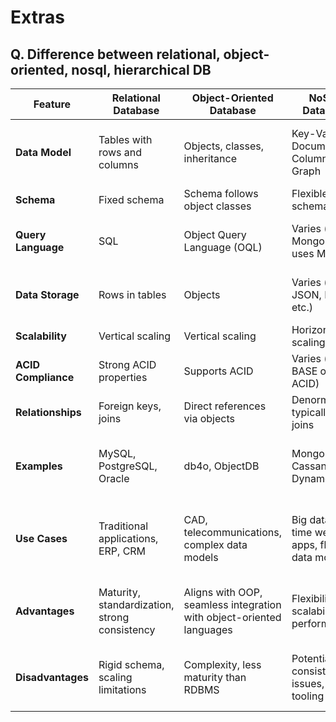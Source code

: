 # Extras

## Q. Difference between relational, object-oriented, nosql, hierarchical DB

| Feature                        | Relational Database              | Object-Oriented Database         | NoSQL Database                   | Hierarchical Database           |
|--------------------------------|----------------------------------|----------------------------------|----------------------------------|----------------------------------|
| **Data Model**                 | Tables with rows and columns     | Objects, classes, inheritance    | Key-Value, Document, Column, Graph | Tree structure with parent-child relationships |
| **Schema**                     | Fixed schema                     | Schema follows object classes    | Flexible schema                  | Rigid schema                     |
| **Query Language**             | SQL                              | Object Query Language (OQL)      | Varies (e.g., MongoDB uses MQL)  | None (typically uses path queries) |
| **Data Storage**               | Rows in tables                   | Objects                          | Varies (e.g., JSON, BSON, etc.)  | Hierarchical structure with linked nodes |
| **Scalability**                | Vertical scaling                 | Vertical scaling                 | Horizontal scaling               | Vertical scaling                 |
| **ACID Compliance**            | Strong ACID properties           | Supports ACID                    | Varies (often BASE over ACID)    | Strong ACID properties           |
| **Relationships**              | Foreign keys, joins              | Direct references via objects    | Denormalized, typically no joins | Parent-child relationships       |
| **Examples**                   | MySQL, PostgreSQL, Oracle        | db4o, ObjectDB                   | MongoDB, Cassandra, DynamoDB     | IBM Information Management System (IMS) |
| **Use Cases**                  | Traditional applications, ERP, CRM | CAD, telecommunications, complex data models | Big data, real-time web apps, flexible data models | Legacy systems, hierarchical data like XML or LDAP |
| **Advantages**                 | Maturity, standardization, strong consistency | Aligns with OOP, seamless integration with object-oriented languages | Flexibility, scalability, performance | Simple model, fast data retrieval for specific use cases |
| **Disadvantages**              | Rigid schema, scaling limitations | Complexity, less maturity than RDBMS | Potential consistency issues, varied tooling | Rigid structure, inflexible for complex queries |
